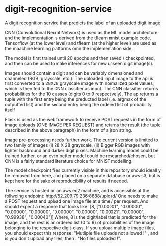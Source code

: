 # digit-recognition-service
A digit recognition service that predicts the label of an uploaded digit image

CNN (Convolutional Neural Network) is used as the ML model architecture and the implementation is derived from the tflearn mnist example code. Tensorflow (at the lower level) and tflearn (at the higher level) are used as the maachine learning platforms omn the implementation side. 

The model is first trained until 20 epochs and then saved / checkpointed, and then can be used to make inferences for new unseen digit image(s).

Images should contain a digit and can be variably dimensioned and channeled (RGB, grayscale, etc.). The uploaded input image to the api is first converted to a 28X28 grayscale image with normalized pixel values, which is then fed to the CNN classifier as input. The CNN classifier returns probabilities for the 10 classes (digits 0 to 9 respectively). The ap returns a tuple with the first entry being the preducted label (i.e. argmax of the outputted list) and the second entry being the ordered list of probability itself

Flask is used as the web framework to receive POST requests in the form of image uploads (ONE IMAGE PER REQUEST) and returns the result (the tuple described in the above paragraph) in the form of a json string.

Image pre-processing needs further work. The current version is limited to two family of images (i) 28 X 28 grayscale, (ii) Bigger RGB images with lighter backround and darker digit pixels. Machine learning model could be trained further, or an even better model could be researched/chosen, but CNN is a fairly standard literature choice for MNIST modelling.

The model checkpoint files currently visible in this repository should ideall y be removed from here, and placed on a separate database or aws s3, but is kept here for the sake of reproducibility of results if needed.

The service is hosted on an aws ec2 machine, and is accessible at the follwoing endpoint: http://52.209.79.236:8888/upload/
One needs to make a POST request and upload one image file at a time / per request. And should expect a response that looks like: [8, ["0.00001", "0.00000", "0.00000", "0.00000", "0.00000", "0.00000", "0.00021", "0.00000", "0.99938", "0.00040"]]
Where, 8 is the digit/label that is predicted for the image, and the rest is an ordered list (0 to 9) of probabilities of the image belonging to the respective digit-class. If you upload multiple image files, you should expect this response: "Mutliple file uploads not allowed !" , and is you don't upload any files, then : "No files uploaded !".

